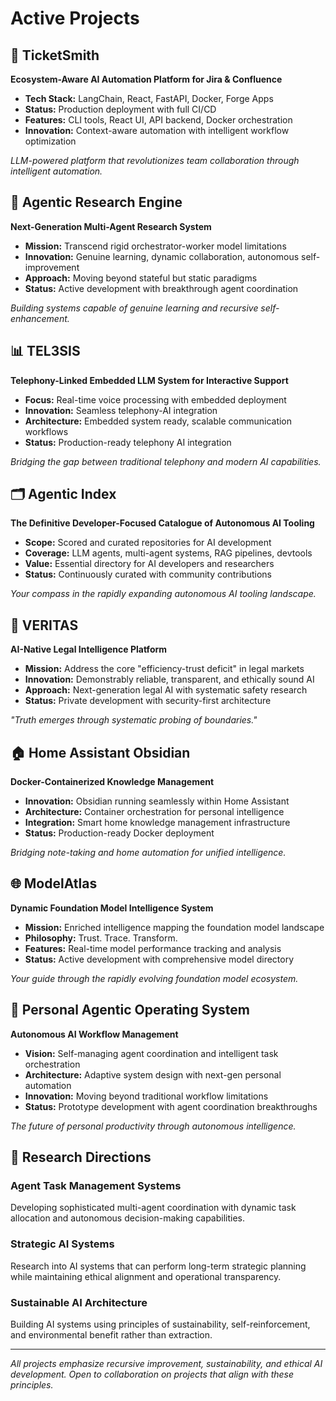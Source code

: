 # Active Projects

## 🎯 TicketSmith
**Ecosystem-Aware AI Automation Platform for Jira & Confluence**

- **Tech Stack:** LangChain, React, FastAPI, Docker, Forge Apps
- **Status:** Production deployment with full CI/CD
- **Features:** CLI tools, React UI, API backend, Docker orchestration
- **Innovation:** Context-aware automation with intelligent workflow optimization

*LLM-powered platform that revolutionizes team collaboration through intelligent automation.*

## 🧠 Agentic Research Engine
**Next-Generation Multi-Agent Research System**

- **Mission:** Transcend rigid orchestrator-worker model limitations
- **Innovation:** Genuine learning, dynamic collaboration, autonomous self-improvement
- **Approach:** Moving beyond stateful but static paradigms
- **Status:** Active development with breakthrough agent coordination

*Building systems capable of genuine learning and recursive self-enhancement.*

## 📊 TEL3SIS
**Telephony-Linked Embedded LLM System for Interactive Support**

- **Focus:** Real-time voice processing with embedded deployment
- **Innovation:** Seamless telephony-AI integration
- **Architecture:** Embedded system ready, scalable communication workflows
- **Status:** Production-ready telephony AI integration

*Bridging the gap between traditional telephony and modern AI capabilities.*

## 🗂️ Agentic Index
**The Definitive Developer-Focused Catalogue of Autonomous AI Tooling**

- **Scope:** Scored and curated repositories for AI development
- **Coverage:** LLM agents, multi-agent systems, RAG pipelines, devtools
- **Value:** Essential directory for AI developers and researchers
- **Status:** Continuously curated with community contributions

*Your compass in the rapidly expanding autonomous AI tooling landscape.*

## 🔬 VERITAS
**AI-Native Legal Intelligence Platform**

- **Mission:** Address the core "efficiency-trust deficit" in legal markets
- **Innovation:** Demonstrably reliable, transparent, and ethically sound AI
- **Approach:** Next-generation legal AI with systematic safety research
- **Status:** Private development with security-first architecture

*"Truth emerges through systematic probing of boundaries."*

## 🏠 Home Assistant Obsidian
**Docker-Containerized Knowledge Management**

- **Innovation:** Obsidian running seamlessly within Home Assistant
- **Architecture:** Container orchestration for personal intelligence
- **Integration:** Smart home knowledge management infrastructure
- **Status:** Production-ready Docker deployment

*Bridging note-taking and home automation for unified intelligence.*

## 🌐 ModelAtlas
**Dynamic Foundation Model Intelligence System**

- **Mission:** Enriched intelligence mapping the foundation model landscape
- **Philosophy:** Trust. Trace. Transform.
- **Features:** Real-time model performance tracking and analysis
- **Status:** Active development with comprehensive model directory

*Your guide through the rapidly evolving foundation model ecosystem.*

## 🤖 Personal Agentic Operating System
**Autonomous AI Workflow Management**

- **Vision:** Self-managing agent coordination and intelligent task orchestration
- **Architecture:** Adaptive system design with next-gen personal automation
- **Innovation:** Moving beyond traditional workflow limitations
- **Status:** Prototype development with agent coordination breakthroughs

*The future of personal productivity through autonomous intelligence.*

## 🔮 Research Directions

### Agent Task Management Systems
Developing sophisticated multi-agent coordination with dynamic task allocation and autonomous decision-making capabilities.

### Strategic AI Systems
Research into AI systems that can perform long-term strategic planning while maintaining ethical alignment and operational transparency.

### Sustainable AI Architecture
Building AI systems using principles of sustainability, self-reinforcement, and environmental benefit rather than extraction.

---

*All projects emphasize recursive improvement, sustainability, and ethical AI development. Open to collaboration on projects that align with these principles.*